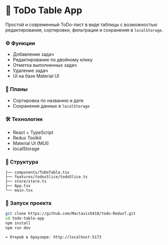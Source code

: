 # 📝 ToDo Table App

Простой и современный ToDo-лист в виде таблицы с возможностью редактирования, сортировки, фильтрации и сохранения в `localStorage`.

### ⚙️ Функции

- Добавление задач
- Редактирование по двойному клику
- Отметка выполненных задач
- Удаление задач
- UI на базе Material UI

### 📌 Планы

- Сортировка по названию и дате
- Сохранение данных в `localStorage`

### 🛠️ Технологии

- React + TypeScript
- Redux Toolkit
- Material UI (MUI)
- localStorage

### 🧩 Структура

```src/
├── components/ToDoTable.tsx
├── features/todosSlice/todoSlice.ts
├── store/store.ts
├── App.tsx
└── main.tsx
```

### 🚀 Запуск проекта

```bash
git clone https://github.com/Mactavish410/todo-ReduxT.git
cd todo-table-app
npm install
npm run dev

➡ Открой в браузере: http://localhost:5173
```
